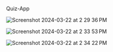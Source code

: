 Quiz-App

![Screenshot 2024-03-22 at 2 29 36 PM](https://github.com/Tron8268/Quiz-App/assets/82048036/38bdaff0-c21d-4e16-8f65-28d8993cf871)


![Screenshot 2024-03-22 at 2 33 53 PM](https://github.com/Tron8268/Quiz-App/assets/82048036/c43131f9-c162-41ee-9545-d97d56a8fb5f)


![Screenshot 2024-03-22 at 2 34 22 PM](https://github.com/Tron8268/Quiz-App/assets/82048036/38bee121-b61c-416b-bfad-cdc7801390a4)

